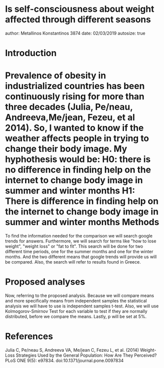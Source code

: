 Is self-consciousness about weight affected through different seasons
========================================================
author: Metallinos Konstantinos 3874
date: 02/03/2019
autosize: true

Introduction 
========================================================
Prevalence of obesity in industrialized countries has been
continuously rising for more than three decades (Julia, Pe/neau, Andreeva,Me/jean, Fezeu, et al 2014). So, I wanted to know if the weather affects people in trying to change their body image.
My hyphothesis would be: H0: there is no difference in finding help on the internet to change body image in summer and winter months
H1: There is difference in finding help on the internet to change body image in summer and winter months
Methods
========================================================
To find the information needed for the comparison we will search google trends for answers. Furthermore, we will search for terms like "how to lose weight", "weight loss" or "fat to fit". This search will be done for two different time periods, one for the summer months and one for the winter months. And the two different means that google trends will provide us will be compared. Also, the search will refer to results found in Greece. 

Proposed analyses
========================================================
Now, referring to the proposed analysis. Because we will compare means and more specifically means from independent samples the statistical analysis we will have to use is independent samples t-test. Also, we will use Kolmogorov-Smirnov Test for each variable to test if they are normally distributed, before we compare the means. Lastly, p will be set at 5%.

References
========================================================
Julia C, Pe/neau S, Andreeva VA, Me/jean C, Fezeu L, et al. (2014) Weight-Loss Strategies Used by the General Population: How Are They Perceived? PLoS ONE 9(5): e97834. doi:10.1371/journal.pone.0097834
